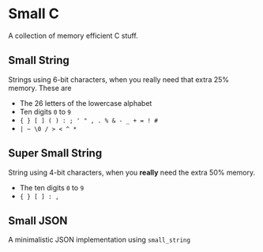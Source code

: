 # Small C
A collection of memory efficient C stuff.

## Small String
Strings using 6-bit characters, when you really need
that extra 25% memory. These are

* The 26 letters of the lowercase alphabet
* Ten digits `0` to `9`
* `{ } [ ] ( ) : ; ' " , . % & - _ + = ! #`
* `| ~ \0 / > < ^ *`

## Super Small String
String using 4-bit characters, when you <strong>really</strong>
need the extra 50% memory.

* The ten digits `0` to `9`
* `{ } [ ] : ,`

## Small JSON
A minimalistic JSON implementation using `small_string`